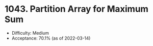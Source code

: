 # 1043. Partition Array for Maximum Sum
- Difficulty: Medium
- Acceptance: 70.1% (as of 2022-03-14)
